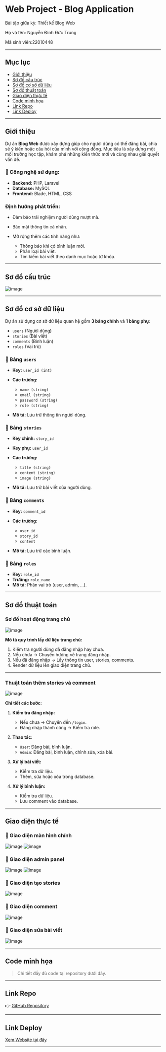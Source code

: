 # Web Project - Blog Application

Bài tập giữa kỳ: Thiết kế Blog Web

Họ và tên: Nguyễn Đình Đức Trung

Mã sinh viên:22010448

---

## Mục lục

* [Giới thiệu](#giới-thiệu)
* [Sơ đồ cấu trúc](#sơ-đồ-cấu-trúc)
* [Sơ đồ cơ sở dữ liệu](#sơ-đồ-cơ-sở-dữ-liệu)
* [Sơ đồ thuật toán](#sơ-đồ-thuật-toán)
* [Giao diện thực tế](#giao-diện-thực-tế)
* [Code minh họa](#code-minh-họa)
* [Link Repo](#link-repo)
* [Link Deploy](#link-deploy)

---

##  Giới thiệu

Dự án **Blog Web** được xây dựng giúp cho người dùng có thể đăng bài, chia sẻ ý kiến hoặc câu hỏi của mình với cộng đồng.
Mục tiêu là xây dựng một môi trường học tập, khám phá những kiến thức mới và cùng nhau giải quyết vấn đề.

### 🔧 Công nghệ sử dụng:

* **Backend:** PHP, Laravel
* **Database:** MySQL
* **Frontend:** Blade, HTML, CSS

### Định hướng phát triển:

* Đảm bảo trải nghiệm người dùng mượt mà.
* Bảo mật thông tin cá nhân.
* Mở rộng thêm các tính năng như:

  * Thông báo khi có bình luận mới.
  * Phân loại bài viết.
  * Tìm kiếm bài viết theo danh mục hoặc từ khóa.

---

## Sơ đồ cấu trúc

![image](https://github.com/user-attachments/assets/16ef7095-fde7-42c4-af8b-adceddcfec56)

---

## Sơ đồ cơ sở dữ liệu

Dự án sử dụng cơ sở dữ liệu quan hệ gồm **3 bảng chính** và **1 bảng phụ**:

* `users` (Người dùng)
* `stories` (Bài viết)
* `comments` (Bình luận)
* `roles` (Vai trò)

### 🔸 Bảng `users`

* **Key:** `user_id (int)`
* **Các trường:**

  * `name (string)`
  * `email (string)`
  * `password (string)`
  * `role (string)`
* **Mô tả:** Lưu trữ thông tin người dùng.

### 🔸 Bảng `stories`

* **Key chính:** `story_id`
* **Key phụ:** `user_id`
* **Các trường:**

  * `title (string)`
  * `content (string)`
  * `image (string)`
* **Mô tả:** Lưu trữ bài viết của người dùng.

### 🔸 Bảng `comments`

* **Key:** `comment_id`
* **Các trường:**

  * `user_id`
  * `story_id`
  * `content`
* **Mô tả:** Lưu trữ các bình luận.

### 🔸 Bảng `roles`

* **Key:** `role_id`
* **Trường:** `role_name`
* **Mô tả:** Phân vai trò (user, admin, ...).

---

## Sơ đồ thuật toán

### Sơ đồ hoạt động trang chủ

![image](https://github.com/user-attachments/assets/eb121894-43b1-48e0-abd0-bbeef3b3aa0b)

**Mô tả quy trình lấy dữ liệu trang chủ:**

1. Kiểm tra người dùng đã đăng nhập hay chưa.
2. Nếu chưa → Chuyển hướng về trang đăng nhập.
3. Nếu đã đăng nhập → Lấy thông tin user, stories, comments.
4. Render dữ liệu lên giao diện trang chủ.

---

### Thuật toán thêm stories và comment

![image](https://github.com/user-attachments/assets/66b54fd1-6342-4480-bc04-bebaed78a8da)

**Chi tiết các bước:**

1. **Kiểm tra đăng nhập:**

   * Nếu chưa → Chuyển đến `/login`.
   * Đăng nhập thành công → Kiểm tra role.
2. **Thao tác:**

   * `User`: Đăng bài, bình luận.
   * `Admin`: Đăng bài, bình luận, chỉnh sửa, xóa bài.
3. **Xử lý bài viết:**

   * Kiểm tra dữ liệu.
   * Thêm, sửa hoặc xóa trong database.
4. **Xử lý bình luận:**

   * Kiểm tra dữ liệu.
   * Lưu comment vào database.

---

## Giao diện thực tế

### 🔹 Giao diện màn hình chính

![image](https://github.com/user-attachments/assets/85acaced-edfd-4440-92d6-f1a9c18d41cf)
![image](https://github.com/user-attachments/assets/a7668759-d09f-4c85-bccc-6d8174fea955)

### 🔹 Giao diện admin panel

![image](https://github.com/user-attachments/assets/fec0d6ad-4631-49a8-80a3-525d987fec27)
![image](https://github.com/user-attachments/assets/3ceadac2-cb8e-42fc-a7b6-4d0fd27c39e7)


### 🔹 Giao diện tạo stories

![image](https://github.com/user-attachments/assets/610154dd-0f6e-49cb-9517-5511b42cf04b)

### 🔹 Giao diện comment

![image](https://github.com/user-attachments/assets/58dc6833-3d2c-48c9-b942-f38b5f32e860)

### 🔹 Giao diện sửa bài viết

![image](https://github.com/user-attachments/assets/df27d728-eeb6-49da-845e-d9728ff0e0fa)


---

## Code minh họa

> Chi tiết đầy đủ code tại repository dưới đây.

---

## Link Repo

👉 [GitHub Repository](https://github.com/DaiKenja1318/Web-project.github.io)

---

## Link Deploy

 [Xem Website tại đây](https://blog-app-gk.laravel.cloud/)

---

